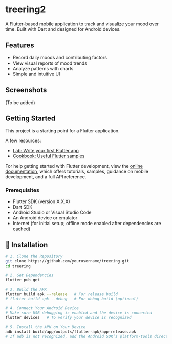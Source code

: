 # treering2

A Flutter-based mobile application to track and visualize your mood over time. Built with Dart and designed for Android devices.

## Features

- Record daily moods and contributing factors
- View visual reports of mood trends
- Analyze patterns with charts
- Simple and intuitive UI

## Screenshots
(To be added)

## Getting Started

This project is a starting point for a Flutter application.

A few resources:

- [Lab: Write your first Flutter app](https://docs.flutter.dev/get-started/codelab)
- [Cookbook: Useful Flutter samples](https://docs.flutter.dev/cookbook)

For help getting started with Flutter development, view the
[online documentation](https://docs.flutter.dev/), which offers tutorials,
samples, guidance on mobile development, and a full API reference.

### Prerequisites

- Flutter SDK (version X.X.X)
- Dart SDK
- Android Studio or Visual Studio Code
- An Android device or emulator
- Internet (for initial setup; offline mode enabled after dependencies are cached)

## 🚀 Installation

```bash
# 1. Clone the Repository
git clone https://github.com/yourusername/treering.git
cd treering

# 2. Get Dependencies
flutter pub get

# 3. Build the APK
flutter build apk --release   # For release build
# flutter build apk --debug   # For debug build (optional)

# 4. Connect Your Android Device
# Make sure USB debugging is enabled and the device is connected
flutter devices   # To verify your device is recognized

# 5. Install the APK on Your Device
adb install build/app/outputs/flutter-apk/app-release.apk
# If adb is not recognized, add the Android SDK’s platform-tools directory to the system PATH.